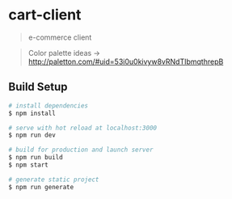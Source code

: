 # cart-client

> e-commerce client

> Color palette ideas -> http://paletton.com/#uid=53i0u0kivyw8vRNdTIbmqthrepB

## Build Setup

``` bash
# install dependencies
$ npm install

# serve with hot reload at localhost:3000
$ npm run dev

# build for production and launch server
$ npm run build
$ npm start

# generate static project
$ npm run generate
```
